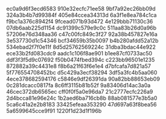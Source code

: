 ec0a9d6f3ecd6583
910e32ecfc71ee58
9bf7a92ec26bb09d
324a3b4b7d99384f
405e84ccea34313d
6a3f1e8ea784c1ca
f9bc1a376c8942f4
9fcead071b93d472
4e129bbb71130c36
07db6aab225d1154
dc91399c579e9c0c
511aa83b26d0a96b
57206e76d348aa36
c47c00fc849c3f27
92a38b457827e16a
3e537730d1c54346
bcf34659b35b0097
b4b280afdd52a12b
534ebad2f7f0e11f
8d5d25762569224c
31dba3bdac44e922
ece33b2fd083cdc9
aadc1c106f8ae901
b1ee87cf0733ac50
ddf3f3f5d9c07692
f50b0474fbed394c
c223bb96501e1235
872882a39c4431e8
f8b6a21f63f6e1e4
d7bfcafa7d821a57
5f776554708452bc
d5c429a3ecf38294
3df5a3fc4b5aa060
4ece378682594176
c5846e9df26391da
90a82bb88653eb09
0c281dcacc0817fa
8c6ff3115b81b52f
9a83406d14ac3a0a
46cec372db6565ec
cff0f0f5a0e96da7
21c2777ecfc226a9
2d4bcca81e96e24c
1b2aed6ba716cb8b
88ab081577e3b5a0
5ca6c41a2e2b8183
33425efeaa353290
47d697a63f8bea56
5a6599645cce9f91
1220f1d23d1f196b
